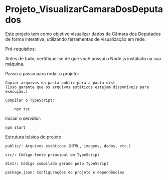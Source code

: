 # Projeto_VisualizarCamaraDosDeputados

Este projeto tem como objetivo visualizar dados da Câmara dos Deputados de forma interativa, utilizando ferramentas de visualização em rede.

Pré-requisitos:

Antes de tudo, certifique-se de que você possui o Node.js instalado na sua máquina.

Passo a passo para rodar o projeto:

    Copiar arquivos da pasta public para a pasta dist
    (Isso garante que os arquivos estáticos estejam disponíveis para execução.)

    Compilar o TypeScript:

        npx tsc

Iniciar o servidor:

    npm start

Estrutura básica do projeto

    public/: Arquivos estáticos (HTML, imagens, dados, etc.)

    src/: Código-fonte principal em TypeScript

    dist/: Código compilado gerado pelo TypeScript

    package.json: Configurações do projeto e dependências